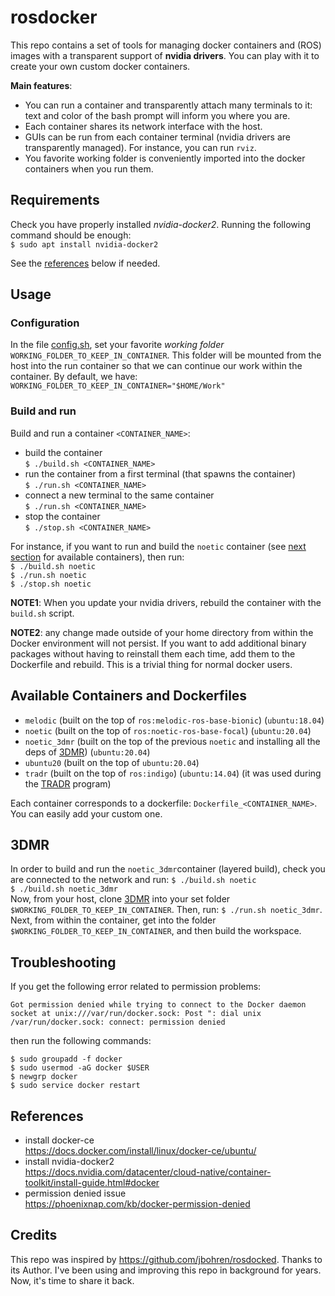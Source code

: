 # rosdocker

This repo contains a set of tools for managing docker containers and (ROS) images with a transparent support of **nvidia drivers**. You can play with it to create your own custom docker containers. 

**Main features**:
- You can run a container and transparently attach many terminals to it: text and color of the bash prompt will inform you where you are. 
- Each container shares its network interface with the host.
- GUIs can be run from each container terminal (nvidia drivers are transparently managed). For instance, you can run `rviz`.  
- You favorite working folder is conveniently imported into the docker containers when you run them. 
  
## Requirements

Check you have properly installed *nvidia-docker2*. Running the following command should be enough:    
`$ sudo apt install nvidia-docker2`  

See the [references](#references) below if needed. 


## Usage

### Configuration 

In the file [config.sh](./config.sh), set your favorite *working folder* `WORKING_FOLDER_TO_KEEP_IN_CONTAINER`. This folder will be mounted from the host into the run container so that we can continue our work within the container. By default, we have:    
`WORKING_FOLDER_TO_KEEP_IN_CONTAINER="$HOME/Work"`       


### Build and run  

Build and run a container `<CONTAINER_NAME>`: 
* build the container     
`$ ./build.sh <CONTAINER_NAME>`     
* run the container from a first terminal (that spawns the container)    
`$ ./run.sh <CONTAINER_NAME>`     
* connect a new terminal to the same container    
`$ ./run.sh <CONTAINER_NAME>`     
* stop the container     
`$ ./stop.sh <CONTAINER_NAME>`     

For instance, if you want to run and build the `noetic` container (see [next section](#available-containers-and-dockerfiles) for available containers), then run:   
`$ ./build.sh noetic`     
`$ ./run.sh noetic`    
`$ ./stop.sh noetic`   

**NOTE1**: When you update your nvidia drivers, rebuild the container with the `build.sh` script. 

**NOTE2**: any change made outside of your home directory from within the Docker environment will not persist. If you want to add additional binary packages without having to reinstall them each time, add them to the Dockerfile and rebuild. This is a trivial thing for normal docker users. 

## Available Containers and Dockerfiles 

- `melodic` (built on the top of `ros:melodic-ros-base-bionic`)  (`ubuntu:18.04`)
- `noetic` (built on the top of `ros:noetic-ros-base-focal`)  (`ubuntu:20.04`)
- `noetic_3dmr` (built on the top of the previous `noetic` and installing all the deps of [3DMR](https://github.com/luigifreda/3dmr.git))  (`ubuntu:20.04`)
- `ubuntu20` (built on the top of `ubuntu:20.04`)
- `tradr` (built on the top of `ros:indigo`) (`ubuntu:14.04`) (it was used during the [TRADR](https://www.tradr-project.eu/) program)

Each container corresponds to a dockerfile: `Dockerfile_<CONTAINER_NAME>`. You can easily add your custom one. 

## 3DMR 

In order to build and run the `noetic_3dmr`container (layered build), check you are connected to the network and run: 
`$ ./build.sh noetic`    
`$ ./build.sh noetic_3dmr`    
Now, from your host, clone [3DMR](https://github.com/luigifreda/3dmr) into your set folder `$WORKING_FOLDER_TO_KEEP_IN_CONTAINER`. Then, run: 
`$ ./run.sh noetic_3dmr`.
Next, from within the container, get into the folder `$WORKING_FOLDER_TO_KEEP_IN_CONTAINER`, and then build the workspace. 

## Troubleshooting 

If you get the following error related to permission problems:
```
Got permission denied while trying to connect to the Docker daemon socket at unix:///var/run/docker.sock: Post ": dial unix /var/run/docker.sock: connect: permission denied
```
then run the following commands:
```
$ sudo groupadd -f docker
$ sudo usermod -aG docker $USER
$ newgrp docker
$ sudo service docker restart
``` 

## References

* install docker-ce    
https://docs.docker.com/install/linux/docker-ce/ubuntu/
* install nvidia-docker2      
https://docs.nvidia.com/datacenter/cloud-native/container-toolkit/install-guide.html#docker 
* permission denied issue     
  https://phoenixnap.com/kb/docker-permission-denied

## Credits 

This repo was inspired by https://github.com/jbohren/rosdocked. Thanks to its Author. I've been using and improving this repo in background for years. Now, it's time to share it back.  
